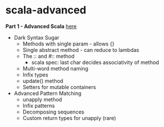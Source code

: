 # scala-advanced

__Part 1 - Advanced Scala__ [here](/src/main/scala/lectures/part1as)
* Dark Syntax Sugar
  * Methods with single param - allows {}
  * Single abstract method - can reduce to lambdas
  * The :: and #:: method
    * scala spec: last char decides associativity of method
  * Multi-word method naming
  * Infix types
  * update() method
  * Setters for mutable containers
* Advanced Pattern Matching
  * unapply method
  * Infix patterns
  * Decomposing sequences
  * Custom return types for unapply (rare)